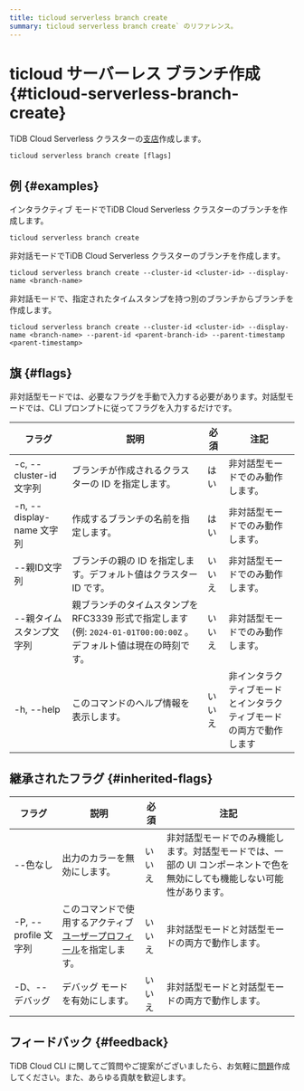 ```yaml
---
title: ticloud serverless branch create
summary: ticloud serverless branch create` のリファレンス。
---
```


# ticloud サーバーレス ブランチ作成 {#ticloud-serverless-branch-create}

TiDB Cloud Serverless クラスターの[支店](/tidb-cloud/branch-overview.md)作成します。

```shell
ticloud serverless branch create [flags]
```

## 例 {#examples}

インタラクティブ モードでTiDB Cloud Serverless クラスターのブランチを作成します。

```shell
ticloud serverless branch create
```

非対話モードでTiDB Cloud Serverless クラスターのブランチを作成します。

```shell
ticloud serverless branch create --cluster-id <cluster-id> --display-name <branch-name>
```

非対話モードで、指定されたタイムスタンプを持つ別のブランチからブランチを作成します。

```shell
ticloud serverless branch create --cluster-id <cluster-id> --display-name <branch-name> --parent-id <parent-branch-id> --parent-timestamp <parent-timestamp>
```

## 旗 {#flags}

非対話型モードでは、必要なフラグを手動で入力する必要があります。対話型モードでは、CLI プロンプトに従ってフラグを入力するだけです。

| フラグ                    | 説明                                                                          | 必須  | 注記                                |
| ---------------------- | --------------------------------------------------------------------------- | --- | --------------------------------- |
| -c, --cluster-id 文字列   | ブランチが作成されるクラスターの ID を指定します。                                                 | はい  | 非対話型モードでのみ動作します。                  |
| -n, --display-name 文字列 | 作成するブランチの名前を指定します。                                                          | はい  | 非対話型モードでのみ動作します。                  |
| --親ID文字列               | ブランチの親の ID を指定します。デフォルト値はクラスター ID です。                                       | いいえ | 非対話型モードでのみ動作します。                  |
| --親タイムスタンプ文字列          | 親ブランチのタイムスタンプを RFC3339 形式で指定します (例: `2024-01-01T00:00:00Z` 。デフォルト値は現在の時刻です。 | いいえ | 非対話型モードでのみ動作します。                  |
| -h, --help             | このコマンドのヘルプ情報を表示します。                                                         | いいえ | 非インタラクティブモードとインタラクティブモードの両方で動作します |

## 継承されたフラグ {#inherited-flags}

| フラグ               | 説明                                                                             | 必須  | 注記                                                             |
| ----------------- | ------------------------------------------------------------------------------ | --- | -------------------------------------------------------------- |
| --色なし             | 出力のカラーを無効にします。                                                                 | いいえ | 非対話型モードでのみ機能します。対話型モードでは、一部の UI コンポーネントで色を無効にしても機能しない可能性があります。 |
| -P, --profile 文字列 | このコマンドで使用するアクティブ[ユーザープロフィール](/tidb-cloud/cli-reference.md#user-profile)を指定します。 | いいえ | 非対話型モードと対話型モードの両方で動作します。                                       |
| -D、--デバッグ         | デバッグ モードを有効にします。                                                               | いいえ | 非対話型モードと対話型モードの両方で動作します。                                       |

## フィードバック {#feedback}

TiDB Cloud CLI に関してご質問やご提案がございましたら、お気軽に[問題](https://github.com/tidbcloud/tidbcloud-cli/issues/new/choose)作成してください。また、あらゆる貢献を歓迎します。
